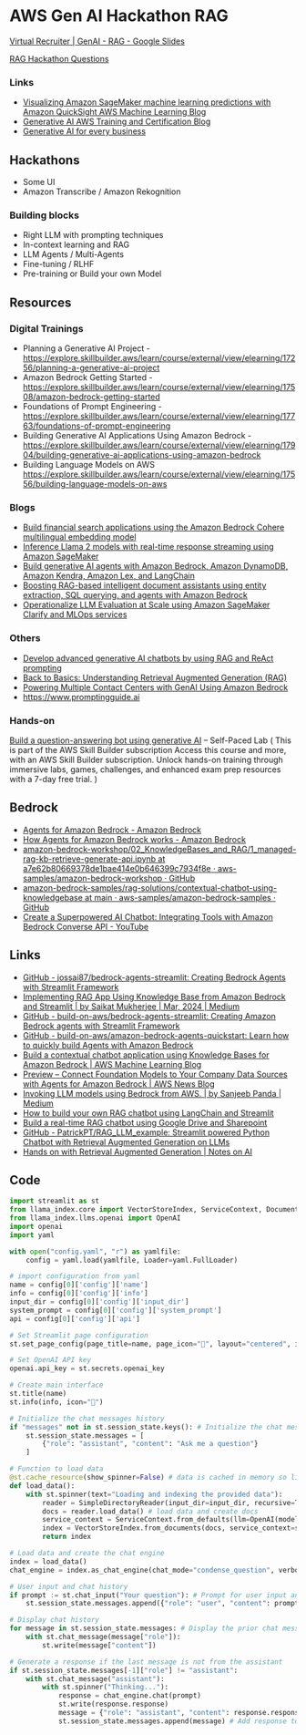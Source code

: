 # AWS Gen AI Hackathon RAG

[Virtual Recruiter | GenAI - RAG - Google Slides](https://docs.google.com/presentation/d/1PL-uccbMAo21G0YkorF-RGwG5tqr-Sxm72lLsLggF_M/edit?usp=sharing)

[RAG Hackathon Questions](ai/llm/rag-hackathon-questions.md)

### Links

- [Visualizing Amazon SageMaker machine learning predictions with Amazon QuickSight AWS Machine Learning Blog](https://aws.amazon.com/blogs/machine-learning/making-machine-learning-predictions-in-amazon-quicksight-and-amazon-sagemaker/)
- [Generative AI AWS Training and Certification Blog](https://aws.amazon.com/blogs/training-and-certification/category/artificial-intelligence/generative-ai/)
- [Generative AI for every business](https://aws.amazon.com/generative-ai/)

## Hackathons

- Some UI
- Amazon Transcribe / Amazon Rekognition

### Building blocks

- Right LLM with prompting techniques
- In-context learning and RAG
- LLM Agents / Multi-Agents
- Fine-tuning / RLHF
- Pre-training or Build your own Model

## Resources

### Digital Trainings

- Planning a Generative AI Project - https://explore.skillbuilder.aws/learn/course/external/view/elearning/17256/planning-a-generative-ai-project
- Amazon Bedrock Getting Started - https://explore.skillbuilder.aws/learn/course/external/view/elearning/17508/amazon-bedrock-getting-started
- Foundations of Prompt Engineering - https://explore.skillbuilder.aws/learn/course/external/view/elearning/17763/foundations-of-prompt-engineering
- Building Generative AI Applications Using Amazon Bedrock - https://explore.skillbuilder.aws/learn/course/external/view/elearning/17904/building-generative-ai-applications-using-amazon-bedrock
- Building Language Models on AWS https://explore.skillbuilder.aws/learn/course/external/view/elearning/17556/building-language-models-on-aws

### Blogs

- [Build financial search applications using the Amazon Bedrock Cohere multilingual embedding model](https://aws.amazon.com/blogs/machine-learning/build-financial-search-applications-using-the-amazon-bedrock-cohere-multilingual-embedding-model/)
- [Inference Llama 2 models with real-time response streaming using Amazon SageMaker](https://aws.amazon.com/blogs/machine-learning/inference-llama-2-models-with-real-time-response-streaming-using-amazon-sagemaker/)
- [Build generative AI agents with Amazon Bedrock, Amazon DynamoDB, Amazon Kendra, Amazon Lex, and LangChain](https://aws.amazon.com/blogs/machine-learning/build-generative-ai-agents-with-amazon-bedrock-amazon-dynamodb-amazon-kendra-amazon-lex-and-langchain/)
- [Boosting RAG-based intelligent document assistants using entity extraction, SQL querying, and agents with Amazon Bedrock](https://aws.amazon.com/blogs/machine-learning/boosting-rag-based-intelligent-document-assistants-using-entity-extraction-sql-querying-and-agents-with-amazon-bedrock/)
- [Operationalize LLM Evaluation at Scale using Amazon SageMaker Clarify and MLOps services](https://aws.amazon.com/blogs/machine-learning/operationalize-llm-evaluation-at-scale-using-amazon-sagemaker-clarify-and-mlops-services/)

### Others

- [Develop advanced generative AI chatbots by using RAG and ReAct prompting](https://docs.aws.amazon.com/prescriptive-guidance/latest/patterns/develop-advanced-generative-ai-chatbots-by-using-rag-and-react-prompting.html?did=pg_card&trk=pg_card)
- [Back to Basics: Understanding Retrieval Augmented Generation (RAG)](https://www.youtube.com/watch?v=_sq3ixXMQTc)
- [Powering Multiple Contact Centers with GenAI Using Amazon Bedrock](https://docs.aws.amazon.com/pdfs/architecture-diagrams/latest/powering-multiple-contact-centers-with-gen-ai-using-amazon-bedrock/powering-multiple-contact-centers-with-gen-ai-using-amazon-bedrock.pdf#powering-multiple-contact-centers-with-gen-ai-using-amazon-bedrock)
- https://www.promptingguide.ai

### Hands-on

[Build a question-answering bot using generative AI](https://explore.skillbuilder.aws/learn/course/external/view/elearning/17392/build-a-question-answering-bot-using-generative-ai) – Self-Paced Lab ( This is part of the AWS Skill Builder subscription Access this course and more, with an AWS Skill Builder subscription. Unlock hands-on training through immersive labs, games, challenges, and enhanced exam prep resources with a 7-day free trial. )

## Bedrock

- [Agents for Amazon Bedrock - Amazon Bedrock](https://docs.aws.amazon.com/bedrock/latest/userguide/agents.html)
- [How Agents for Amazon Bedrock works - Amazon Bedrock](https://docs.aws.amazon.com/bedrock/latest/userguide/agents-how.html)
- [amazon-bedrock-workshop/02\_KnowledgeBases\_and\_RAG/1\_managed-rag-kb-retrieve-generate-api.ipynb at a7e62b80669378de1bae414e0b646399c7934f8e · aws-samples/amazon-bedrock-workshop · GitHub](https://github.com/aws-samples/amazon-bedrock-workshop/blob/a7e62b80669378de1bae414e0b646399c7934f8e/02_KnowledgeBases_and_RAG/1_managed-rag-kb-retrieve-generate-api.ipynb)
- [amazon-bedrock-samples/rag-solutions/contextual-chatbot-using-knowledgebase at main · aws-samples/amazon-bedrock-samples · GitHub](https://github.com/aws-samples/amazon-bedrock-samples/tree/main/rag-solutions/contextual-chatbot-using-knowledgebase)
- [Create a Superpowered AI Chatbot: Integrating Tools with Amazon Bedrock Converse API - YouTube](https://www.youtube.com/watch?v=oaIAyYLuZQw)

## Links

- [GitHub - jossai87/bedrock-agents-streamlit: Creating Bedrock Agents with Streamlit Framework](https://github.com/jossai87/bedrock-agents-streamlit)
- [Implementing RAG App Using Knowledge Base from Amazon Bedrock and Streamlit | by Saikat Mukherjee | Mar, 2024 | Medium](https://medium.com/@saikatm.courses/implementing-rag-app-using-knowledge-base-from-amazon-bedrock-and-streamlit-e52f8300f01d)
- [GitHub - build-on-aws/bedrock-agents-streamlit: Creating Amazon Bedrock agents with Streamlit Framework](https://github.com/build-on-aws/bedrock-agents-streamlit)
- [GitHub - build-on-aws/amazon-bedrock-agents-quickstart: Learn how to quickly build Agents with Amazon Bedrock](https://github.com/build-on-aws/amazon-bedrock-agents-quickstart)
- [Build a contextual chatbot application using Knowledge Bases for Amazon Bedrock | AWS Machine Learning Blog](https://aws.amazon.com/blogs/machine-learning/build-a-contextual-chatbot-application-using-knowledge-bases-for-amazon-bedrock/#:~:text=On%20the%20Amazon%20Bedrock%20console,a%20name%20for%20the%20role.)
- [Preview – Connect Foundation Models to Your Company Data Sources with Agents for Amazon Bedrock | AWS News Blog](https://aws.amazon.com/blogs/aws/preview-connect-foundation-models-to-your-company-data-sources-with-agents-for-amazon-bedrock/)
- [Invoking LLM models using Bedrock from AWS. | by Sanjeeb Panda | Medium](https://medium.com/@sanjeebmeister/invoking-llm-models-using-bedrock-from-aws-37ee5d692819)
- [How to build your own RAG chatbot using LangChain and Streamlit](https://www.linkedin.com/pulse/how-build-your-own-rag-chatbot-using-langchain-streamlit-sri-laxmi-fktbc/)
- [Build a real-time RAG chatbot using Google Drive and Sharepoint](https://blog.streamlit.io/build-a-real-time-rag-chatbot-google-drive-sharepoint/)
- [GitHub - PatrickPT/RAG\_LLM\_example: Streamlit powered Python Chatbot with Retrieval Augmented Generation on LLMs](https://github.com/PatrickPT/RAG_LLM_example)
- [Hands on with Retrieval Augmented Generation | Notes on AI](https://patrickpt.github.io/posts/hands-on-rag/)

## Code

```python
import streamlit as st
from llama_index.core import VectorStoreIndex, ServiceContext, Document, SimpleDirectoryReader
from llama_index.llms.openai import OpenAI
import openai
import yaml

with open("config.yaml", "r") as yamlfile:
    config = yaml.load(yamlfile, Loader=yaml.FullLoader)

# import configuration from yaml
name = config[0]['config']['name']
info = config[0]['config']['info']
input_dir = config[0]['config']['input_dir']
system_prompt = config[0]['config']['system_prompt']
api = config[0]['config']['api']

# Set Streamlit page configuration
st.set_page_config(page_title=name, page_icon="🦙", layout="centered", initial_sidebar_state="auto", menu_items=None)

# Set OpenAI API key
openai.api_key = st.secrets.openai_key

# Create main interface
st.title(name)
st.info(info, icon="📃")

# Initialize the chat messages history
if "messages" not in st.session_state.keys(): # Initialize the chat messages history
    st.session_state.messages = [
        {"role": "assistant", "content": "Ask me a question"}
    ]

# Function to load data
@st.cache_resource(show_spinner=False) # data is cached in memory so limit the knowledge base according to your machine
def load_data():
    with st.spinner(text="Loading and indexing the provided data"):
        reader = SimpleDirectoryReader(input_dir=input_dir, recursive=True) # read recursively all directories
        docs = reader.load_data() # load data and create docs
        service_context = ServiceContext.from_defaults(llm=OpenAI(model=api, temperature=0.5, system_prompt=system_prompt))# add a permanent service prompt which is added
        index = VectorStoreIndex.from_documents(docs, service_context=service_context) # create your vector database
        return index

# Load data and create the chat engine
index = load_data()
chat_engine = index.as_chat_engine(chat_mode="condense_question", verbose=True)

# User input and chat history
if prompt := st.chat_input("Your question"): # Prompt for user input and save to chat history
    st.session_state.messages.append({"role": "user", "content": prompt})

# Display chat history
for message in st.session_state.messages: # Display the prior chat messages
    with st.chat_message(message["role"]):
        st.write(message["content"])

# Generate a response if the last message is not from the assistant
if st.session_state.messages[-1]["role"] != "assistant":
    with st.chat_message("assistant"):
        with st.spinner("Thinking..."):
            response = chat_engine.chat(prompt)
            st.write(response.response)
            message = {"role": "assistant", "content": response.response}
            st.session_state.messages.append(message) # Add response to message history
```
